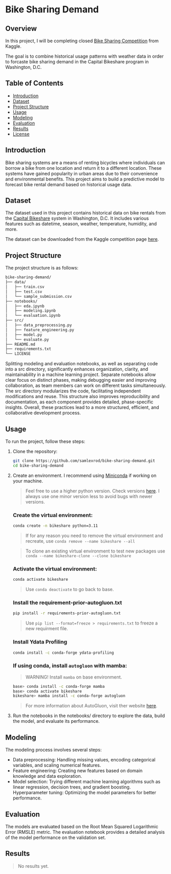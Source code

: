 # Bike Sharing Demand


## Overview 
In this project, I will be completing closed [Bike Sharing Competition](https://www.kaggle.com/c/bike-sharing-demand/overview) from Kaggle. 


The goal is to combine historical usage patterns with weather data in order to forcaste bike sharing demand in the Capital Bikeshare program in Washington, D.C.

## Table of Contents

- [Introduction](#introduction)
- [Dataset](#dataset)
- [Project Structure](#project-structure)
- [Usage](#usage)
- [Modeling](#modeling)
- [Evaluation](#evaluation)
- [Results](#results)
- [License](#license)

## Introduction

Bike sharing systems are a means of renting bicycles where individuals can borrow a bike from one location and return it to a different location. These systems have gained popularity in urban areas due to their convenience and environmental benefits. This project aims to build a predictive model to forecast bike rental demand based on historical usage data.

## Dataset

The dataset used in this project contains historical data on bike rentals from the [Capital Bikeshare](https://www.capitalbikeshare.com/) system in Washington, D.C. It includes various features such as datetime, season, weather, temperature, humidity, and more.

The dataset can be downloaded from the Kaggle competition page [here](https://www.kaggle.com/competitions/bike-sharing-demand/data).


## Project Structure
The project structure is as follows:

```bash
bike-sharing-demand/
├── data/
│   ├── train.csv
│   ├── test.csv
│   └── sample_submission.csv
├── notebooks/
│   ├── eda.ipynb
│   ├── modeling.ipynb
│   └── evaluation.ipynb
├── src/
│   ├── data_preprocessing.py
│   ├── feature_engineering.py
│   ├── model.py
│   └── evaluate.py
├── README.md
├── requirements.txt
└── LICENSE
```

Splitting modeling and evaluation notebooks, as well as separating code into a src directory, significantly enhances organization, clarity, and maintainability in a machine learning project. Separate notebooks allow clear focus on distinct phases, making debugging easier and improving collaboration, as team members can work on different tasks simultaneously. The src directory modularizes the code, facilitating independent modifications and reuse. This structure also improves reproducibility and documentation, as each component provides detailed, phase-specific insights. Overall, these practices lead to a more structured, efficient, and collaborative development process.

## Usage
To run the project, follow these steps:

1. Clone the repository:

    ```bash
    git clone https://github.com/samlexrod/bike-sharing-demand.git
    cd bike-sharing-demand
    ```

2. Create an environment. I recommend using [Miniconda](https://docs.anaconda.com/miniconda/) if working on your machine.
    > Feel free to use a higher python version. Check versions [here](https://www.python.org/doc/versions/). I always use one minor version less to avoid bugs with newer versions.

    
    ### Create the virtual environment:
    ```bash
    conda create -n bikeshare python=3.11
    ```
    > If for any reason you need to remove the virtual environment and recreate, use `conda remove --name bikeshare --all`
    
    > To clone an existing virtual environment to test new packages use `conda --name bikeshare-clone --clone bikeshare`

    ### Activate the virtual environment:
    ```bash
    conda activate bikeshare
    ```
    > Use `conda deactivate` to go back to base.

    ### Install the requirement-prior-autogluon.txt
    ```bash
    pip install -r requirements-prior-autogluon.txt
    ```
    > Use `pip list --format=freeze > requirements.txt` to freeze a new requirment file.

    ### Install Ydata Profiling
    ```bash
    conda install -c conda-forge ydata-profiling
    ```


    ### If using conda, install `autogluon` with mamba:
    >  WARNING! Install `mamba` on base environment.
    ```bash
    base> conda install -c conda-forge mamba
    base> conda activate bikeshare
    bikeshare> mamba install -c conda-forge autogluon
    ```
    > For more information about AutoGluon, visit ther website [here](https://auto.gluon.ai/0.8.1/install.html).

5. Run the notebooks in the notebooks/ directory to explore the data, build the model, and evaluate its performance.

## Modeling
The modeling process involves several steps:

- Data preprocessing: Handling missing values, encoding categorical variables, and scaling numerical features.
- Feature engineering: Creating new features based on domain knowledge and data exploration.
- Model selection: Trying different machine learning algorithms such as linear regression, decision trees, and gradient boosting.
Hyperparameter tuning: Optimizing the model parameters for better performance.


## Evaluation
The models are evaluated based on the Root Mean Squared Logarithmic Error (RMSLE) metric. The evaluation notebook provides a detailed analysis of the model performance on the validation set.

## Results
> No results yet.
